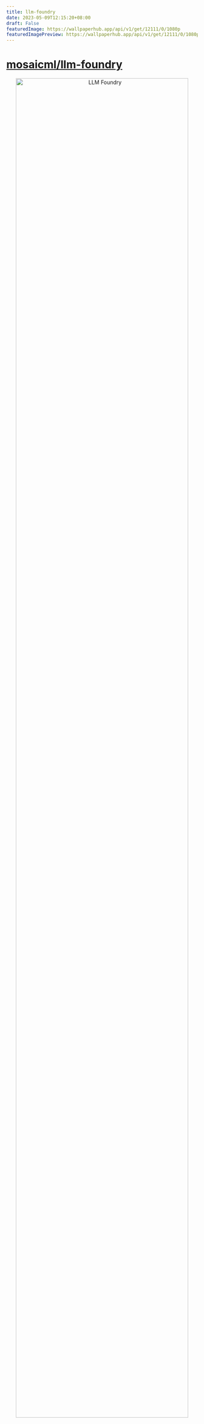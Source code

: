 ```yaml
---
title: llm-foundry
date: 2023-05-09T12:15:20+08:00
draft: False
featuredImage: https://wallpaperhub.app/api/v1/get/12111/0/1080p
featuredImagePreview: https://wallpaperhub.app/api/v1/get/12111/0/1080p
---
```


# [mosaicml/llm-foundry](https://github.com/mosaicml/llm-foundry)

<p align="center">
  <picture>
    <img alt="LLM Foundry" src="./assets/llm-foundry.png" width="95%">
  </picture>
</p>

# LLM Foundry

This repository contains code for training, finetuning, evaluating, and deploying LLMs for inference with Composer and the [MosaicML platform](https://forms.mosaicml.com/demo?utm_source=github.com&utm_medium=referral&utm_campaign=llm-foundry). Designed to be easy-to-use, efficient _and_ flexible, this codebase is designed to enable rapid experimentation with the latest techniques.

You'll find in this repo:
* `llmfoundry/` - source code for models, datasets, callbacks, utilities, etc.
* `scripts/` - scripts to run LLM workloads
  * `data_prep/` - convert text data from original sources to StreamingDataset format
  * `train/` - train or finetune HuggingFace and MPT models from 125M - 70B parameters
    * `train/benchmarking` - profile training throughput and MFU
  * `inference/` - convert models to HuggingFace or ONNX format, and generate responses
    * `inference/benchmarking` - profile inference latency and throughput
  * `eval/` - evaluate LLMs on academic (or custom) in-context-learning tasks
* `mcli/` - launch any of these workloads using [MCLI](https://docs.mosaicml.com/projects/mcli/en/latest/) and the [MosaicML platform](https://www.mosaicml.com/platform)

# MPT

MPT-7B is a GPT-style model, and the first in the MosaicML Foundation Series of models. Trained on 1T tokens of a MosaicML-curated dataset, MPT-7B is open-source, commercially usable, and equivalent to LLaMa 7B on evaluation metrics. The MPT architecture contains all the latest techniques on LLM modeling -- Flash Attention for efficiency, Alibi for context length extrapolation, and stability improvements to mitigate loss spikes. The base model and several variants, including a 64K context length fine-tuned model (!!) are all available:


| Model              | Context Length | Download                                           | Demo                                                           | Commercial use? |
|--------------------|----------------|----------------------------------------------------|----------------------------------------------------------------|-----------------|
| MPT-7B             | 2048           | https://huggingface.co/mosaicml/mpt-7b             |                                                                | Yes             |
| MPT-7B-Instruct    | 2048           | https://huggingface.co/mosaicml/mpt-7b-instruct    | [Demo](https://huggingface.co/spaces/mosaicml/mpt-7b-instruct) | Yes             |
| MPT-7B-Chat        | 2048           | https://huggingface.co/mosaicml/mpt-7b-chat        | [Demo](https://huggingface.co/spaces/mosaicml/mpt-7b-chat)     | No              |
| MPT-7B-StoryWriter | 65536          | https://huggingface.co/mosaicml/mpt-7b-storywriter |                                                                | Yes             |

To try out these models locally, [follow the instructions](https://github.com/mosaicml/llm-foundry/tree/main/scripts/inference#interactive-generation-with-modelgenerate) in `scripts/inference/README.md` to prompt HF models using our [hf_generate.py](https://github.com/mosaicml/llm-foundry/blob/main/scripts/inference/hf_generate.py) or [hf_chat.py](https://github.com/mosaicml/llm-foundry/blob/main/scripts/inference/hf_chat.py) scripts.

# Latest News
* [Blog: Introducing MPT-7B](https://www.mosaicml.com/blog/mpt-7b)
* [Blog: Benchmarking LLMs on H100](https://www.mosaicml.com/blog/coreweave-nvidia-h100-part-1)
* [Blog: Blazingly Fast LLM Evaluation](https://www.mosaicml.com/blog/llm-evaluation-for-icl)
* [Blog: GPT3 Quality for $500k](https://www.mosaicml.com/blog/gpt-3-quality-for-500k)
* [Blog: Billion parameter GPT training made easy](https://www.mosaicml.com/blog/billion-parameter-gpt-training-made-easy)



# Prerequisites
Here's what you need to get started with our LLM stack:
* Use a Docker image with PyTorch 1.13+, e.g. [MosaicML's PyTorch base image](https://hub.docker.com/r/mosaicml/pytorch/tags)
   * Recommended tag: `mosaicml/pytorch:1.13.1_cu117-python3.10-ubuntu20.04`
   * This image comes pre-configured with the following dependencies:
      * PyTorch Version: 1.13.1
      * CUDA Version: 11.7
      * Python Version: 3.10
      * Ubuntu Version: 20.04
      * FlashAttention kernels from [HazyResearch](https://github.com/HazyResearch/flash-attention)
* Use a system with NVIDIA GPUs

# Installation

To get started, clone this repo and install the requirements:

<!--pytest.mark.skip-->
```bash
git clone https://github.com/mosaicml/llm-foundry.git
cd llm-foundry

# Optional: we highly recommend creating and using a virtual environment
python -m venv llmfoundry-venv
source llmfoundry-venv/bin/activate

pip install -e ".[gpu]"  # or pip install -e . if no NVIDIA GPU
```


# Quickstart

Here is an end-to-end workflow for preparing a subset of the C4 dataset, training an MPT-125M model for 10 batches,
converting the model to HuggingFace format, evaluating the model on the Winograd challenge, and generating responses to prompts.

If you have a write-enabled [HuggingFace auth token](https://huggingface.co/docs/hub/security-tokens), you can optionally upload your model to the Hub! Just export your token like this:
```bash
export HUGGING_FACE_HUB_TOKEN=your-auth-token
```
and uncomment the line containing `--hf_repo_for_upload ...`.

**(Remember this is a quickstart just to demonstrate the tools -- To get good quality, the LLM must be trained for longer than 10 batches 😄)**

<!--pytest.mark.skip-->
```bash
cd scripts

# Convert C4 dataset to StreamingDataset format
python data_prep/convert_dataset_hf.py \
  --dataset c4 --data_subset en \
  --out_root my-copy-c4 --splits train_small val_small \
  --concat_tokens 2048 --tokenizer EleutherAI/gpt-neox-20b --eos_text '<|endoftext|>'

# Train an MPT-125m model for 10 batches
composer train/train.py \
  train/yamls/mpt/125m.yaml \
  data_local=my-copy-c4 \
  train_loader.dataset.split=train_small \
  eval_loader.dataset.split=val_small \
  max_duration=10ba \
  eval_interval=0 \
  save_folder=mpt-125m

# Convert the model to HuggingFace format
python inference/convert_composer_to_hf.py \
  --composer_path mpt-125m/ep0-ba10-rank0.pt \
  --hf_output_path mpt-125m-hf \
  --output_precision bf16 \
  # --hf_repo_for_upload user-org/repo-name

# Evaluate the model on Winograd
python eval/eval.py \
  eval/yamls/hf_eval.yaml \
  icl_tasks=eval/yamls/winograd.yaml \
  model_name_or_path=mpt-125m-hf

# Generate responses to prompts
python inference/hf_generate.py \
  --name_or_path mpt-125m-hf \
  --max_new_tokens 256 \
  --prompts \
    "The answer to life, the universe, and happiness is" \
    "Here's a quick recipe for baking chocolate chip cookies: Start by"
```

# Contact Us
If you run into any problems with the code, please file Github issues directly to this repo.

If you want to train LLMs on the MosaicML platform, reach out to us at [demo@mosaicml.com](mailto:demo@mosaicml.com)!
